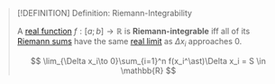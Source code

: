 >[!DEFINITION] Definition: Riemann-Integrability
>
>A [real function](../../Real%20Functions/Real%20Function.md) $f: [a;b] \to \mathbb{R}$ is **Riemann-integrable** iff all of its [Riemann sums](Riemann%20Sum.md) have the same [real limit](../../Real%20Functions/Limits%20of%20Functions/Real%20Limits%20of%20a%20Function.md) as $\Delta x_i$ approaches $0$.
>
>$$
>\lim_{\Delta x_i\to 0}\sum_{i=1}^n f(x_i^\ast)\Delta x_i = S \in \mathbb{R}
>$$
>